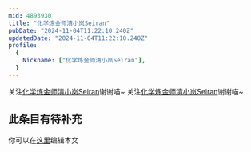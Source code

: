```yaml
---
mid: 4893930
title: "化学炼金师清小岚Seiran"
pubDate: "2024-11-04T11:22:10.240Z"
updatedDate: "2024-11-04T11:22:10.240Z"
profile:
  {
    Nickname: ["化学炼金师清小岚Seiran"],
  }
---
```


关注[化学炼金师清小岚Seiran](https://space.bilibili.com/4893930)谢谢喵~ 关注[化学炼金师清小岚Seiran](https://space.bilibili.com/4893930)谢谢喵~

## 此条目有待补充
你可以在[这里](https://github.com/Yuhanawa/VTuber.ICU/edit/master/src/content/v/化学炼金师清小岚Seiran/index.md)编辑本文

